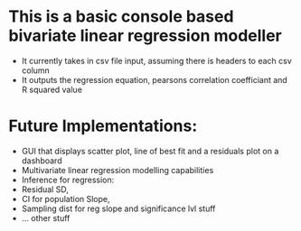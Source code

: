 # This is a basic console based bivariate linear regression modeller
- It currently takes in csv file input, assuming there is headers to each csv column
- It outputs the regression equation, pearsons correlation coefficiant and R squared value

# Future Implementations:
- GUI that displays scatter plot, line of best fit and a residuals plot on a dashboard
- Multivariate linear regression modelling capabilities
- Inference for regression:
- Residual SD,
- CI for population Slope,
- Sampling dist for reg slope and significance lvl stuff
- ... other stuff
